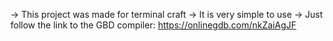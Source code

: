 -> This project was made for terminal craft
-> It is very simple to use
-> Just follow the link to the GBD compiler: https://onlinegdb.com/nkZaiAgJF
